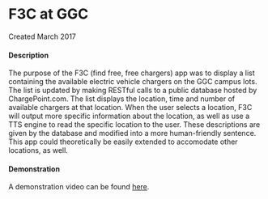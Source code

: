 # F3C at GGC
Created March 2017

#### Description
The purpose of the F3C (find free, free chargers) app was to display a list containing the available electric 
vehicle chargers on the GGC campus lots. The list is updated by making RESTful calls to a public database hosted by 
ChargePoint.com. The list displays the location, time and number of available chargers at that location. When the user 
selects a location, F3C will output more specific information about the location, as well as use a TTS engine to read 
the specific location to the user. These descriptions are given by the database and modified into a more human-friendly
sentence. This app could theoretically be easily extended to accomodate other locations, as well.

#### Demonstration
A demonstration video can be found [here](https://www.youtube.com/watch?v=hh6VdD5603Y).
